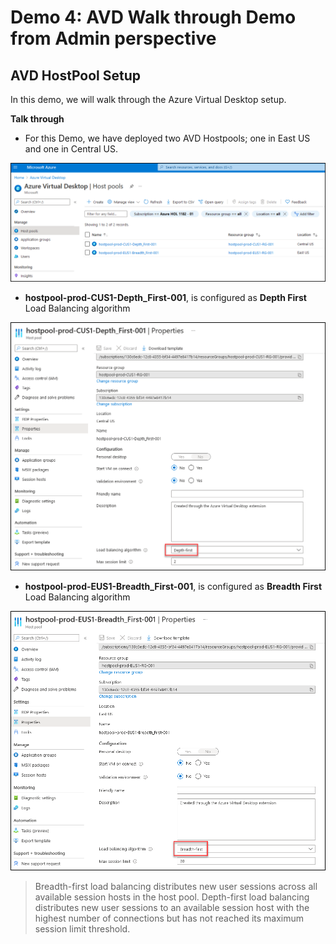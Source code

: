 # **Demo 4: AVD Walk through Demo from Admin perspective**

## **AVD HostPool Setup**

In this demo, we will walk through the Azure Virtual Desktop setup.

**Talk through**

- For this Demo, we have deployed two AVD Hostpools; one in East US and one in Central US.

![ws name.](media/img36.png)

- **hostpool-prod-CUS1-Depth_First-001**, is configured as **Depth First** Load Balancing algorithm

![ws name.](media/img37.png)

- **hostpool-prod-EUS1-Breadth_First-001**, is configured as **Breadth First** Load Balancing algorithm

![ws name.](media/img38.png)

> Breadth-first load balancing distributes new user sessions across all available session hosts in the host pool. Depth-first load balancing distributes new user sessions to an available session host with the highest number of connections but has not reached its maximum session limit threshold.